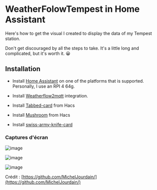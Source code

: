 # WeatherFolowTempest in Home Assistant

Here's how to get the visual I created to display the data of my Tempest station.

Don't get discouraged by all the steps to take. It's a little long and complicated, but it's worth it. 😀

## Installation
 - Install [Home Assistant](https://www.home-assistant.io/installation/) on one of the platforms that is supported. Personally, I use an RPI 4 64g.

 - Install [Weatherflow2mqtt](https://github.com/briis/hass-weatherflow2mqtt) integration.
 - Install [Tabbed-card](https://github.com/kinghat/tabbed-card) from Hacs
 - Install [Mushroom]([https://github.com/kinghat/tabbed-card](https://github.com/piitaya/lovelace-mushroom)) from Hacs


- Install [swiss-army-knife-card](https://github.com/AmoebeLabs/swiss-army-knife-card/projects?query=is%3Aopen)

### Captures d'écran

![image](https://github.com/MichelJourdain/domo-quebec/assets/83040228/389b4a72-d5eb-402a-af15-41df2f593f52)

![image](https://github.com/MichelJourdain/domo-quebec/assets/83040228/974c46be-c8e6-4ee0-ab52-f4e8d286800c)

![image](https://github.com/MichelJourdain/domo-quebec/assets/83040228/c5344fff-0b5e-44f2-8eba-c968e1f7185c)

Crédit : [https://github.com/MichelJourdain/](https://github.com/MichelJourdain/)
